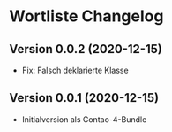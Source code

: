 # Wortliste Changelog

## Version 0.0.2 (2020-12-15)

* Fix: Falsch deklarierte Klasse

## Version 0.0.1 (2020-12-15)

* Initialversion als Contao-4-Bundle
